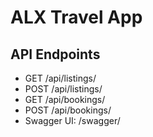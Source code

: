 # ALX Travel App

## API Endpoints

- GET /api/listings/
- POST /api/listings/
- GET /api/bookings/
- POST /api/bookings/
- Swagger UI: /swagger/

